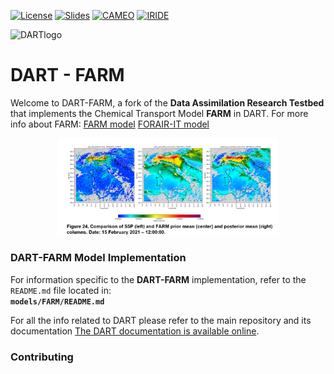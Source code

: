 
[![License](https://img.shields.io/badge/License-Apache%202.0-blue.svg)](https://opensource.org/licenses/Apache-2.0)
[![Slides](https://img.shields.io/badge/slides-62a9b8.svg?style=flat-square)](https://www.data-assimilation.riken.jp/isda2024/files/abst_pdf/abst_154.pdf)
[![CAMEO](https://img.shields.io/badge/CAMEO-blue)](https://www.cameo-project.eu/)
[![IRIDE](https://img.shields.io/badge/IRIDE-orange)](https://www.data-assimilation.riken.jp/isda2024/files/abst_pdf/abst_154.pdf)

![DARTlogo](guide/images/Dartboard7.png)

# DART - FARM

Welcome to DART-FARM, a fork of the **Data Assimilation Research Testbed** that implements the Chemical Transport Model **FARM** in DART.
For more info about FARM:
[FARM model](http://www.farm-model.org/)
[FORAIR-IT model](https://clima.sostenibilita.enea.it/research/FORAIR-IT)

<p align="center" width="100%"><img width="70%" src="IRIDE_obs_tropomi.png" alt='DART-FARM application on S5P NO2 TROPOMI (ISDA 2024).'></p>

### **DART-FARM Model Implementation**
For information specific to the **DART-FARM** implementation, refer to the `README.md` file located in:  
**`models/FARM/README.md`**

For all the info related to DART please refer to the main repository and its documentation
[The DART documentation is available online](https://dart-documentation.readthedocs.io/en/latest/).

### Contributing
